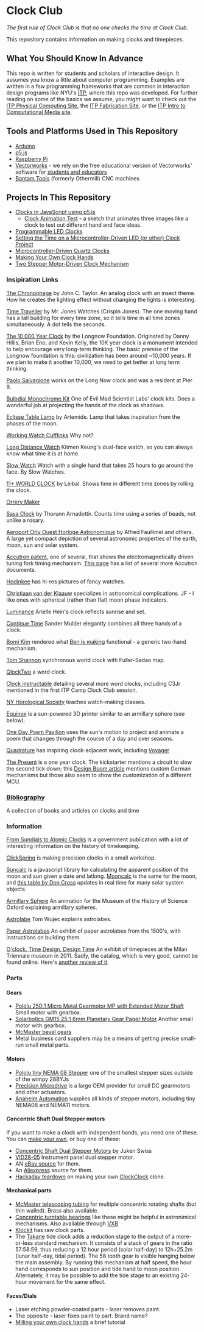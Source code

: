 # Clock Club

*The first rule of Clock Club is that no one checks the time at Clock Club.*

This repository contains information on making clocks and timepieces.

## What You Should Know In Advance

This repo is written for students and scholars of interactive design. It assumes you know a little about computer programming. Examples are written in a few programming frameworks that are common in interaction design programs like NYU's [ITP](https://itp.nyu.edu), where this repo was developed. For further reading on some of the basics we assume, you might want to check out the [ITP Physical Computing Site](https://itp.nyu.edu/physcomp/), the [ITP Fabrication Site](https://itp.nyu.edu/fab/), or the [ITP Intro to Computational Media site](https://github.com/ITPNYU/ICM-2017).

## Tools and Platforms Used in This Repository

* [Arduino](https://www.arduino.cc)
* [p5.js](http://p5js.org/)
* [Raspberry Pi](http://raspberrypi.org/)
* [Vectorworks](http://www.vectorworks.net/) - we rely on the free educational version of Vectorworks' software for [students and educators](http://www.vectorworks.net/education)
* [Bantam Tools](https://www.bantamtools.com/) (formerly Othermill) CNC machines

## Projects In This Repository

* [Clocks in JavaScript using p5.js](https://github.com/ITPNYU/clock-club/tree/master/P5JS_examples)
  * [Clock Animation Test](P5JS_examples/clockAnimationTest/) - a sketch that animates three images like a clock to test out different hand and face ideas.
* [Programmable LED Clocks](https://github.com/ITPNYU/clock-club/tree/master/Programmable_LED_examples)
* [Setting the Time on a Microcontroller-Driven LED (or other) Clock Project](https://github.com/ITPNYU/clock-club/tree/master/Microcontroller_Time_Setting_Methods)
* [Microcontroller-Driven Quartz Clocks](https://github.com/ITPNYU/clock-club/tree/master/Analog_Clock_Control)
* [Making Your Own Clock Hands](https://github.com/ITPNYU/clock-club/tree/master/Making_Custom_Clock_Hands)
* [Two Stepper Motor-Driven Clock Mechanism](https://github.com/ITPNYU/clock-club/tree/master/two_stepper_clock_mechanism)

### Insipiration Links

[The Chronophage](http://www.johnctaylor.com/the-chronophage/) by John C. Taylor. An analog clock with an insect theme. How he creates the lighting effect without changing the lights is interesting.

[Time Traveller](http://mrjoneswatches.com/time-traveller/) by Mr. Jones Watches (Crispin Jones). The one moving hand has a tall building for every time zone, so it tells time in all time zones simultaneously. A dot tells the seconds.

[The 10,000 Year Clock](http://longnow.org/clock/) by the Longnow Foundation. Originated by Danny Hillis, Brian Eno, and Kevin Kelly, the 10K year clock is a monument intended to help encourage very long-term thinking. The basic premise of the Longnow foundation is this: civilization has been around ~10,000 years. If we plan to make it another 10,000, we need to get better at long term thinking.

[Paolo Salvagione](https://www.autodesk.com/artist-in-residence/artists/paolo-salvagione) works on the Long Now clock and was a resident at Pier 9.

[Bulbdial Monochrome Kit](http://shop.evilmadscientist.com/productsmenu/791#) One of Evil Mad Scientist Labs' clock kits. Does a wonderful job at projecting the hands of the clock as shadows.

[Eclisse Table Lamp](http://www.ylighting.com/artemide-eclisse-table-lamp.html) by Artemide. Lamp that takes inspiration from the phases of the moon.

[Working Watch Cufflinks](http://www.amazon.com/Watch-Working-Round-Cufflinks-Presentation/dp/B00PJ1P9TC/ref=sr_1_4?ie=UTF8&qid=1461955802&sr=8-4&keywords=working+watch+cufflinks) Why not?

[Long Distance Watch](http://www.kitmenkeung.com/) Kitmen Keung's dual-face watch, so you can always know what time it is at home.

[Slow Watch](https://www.slow-watches.com/the-store/slow-jo-38mm/slow-jo-22-all-black-mesh.html) Watch with a single hand that takes 25 hours to go around the face. By Slow Watches.

[11+ WORLD CLOCK](http://store.leibal.com/products/11-world-clock) by Leibal. Shows time in different time zones by rolling the clock.

[Orrery Maker](http://www.orrerymaker.com/librarybooks.htm)

[Sasa Clock](http://thorunndesign.com/independent-work/#/sasa/) by Thorunn Arnadottir. Counts time using a series of beads, not unlike a rosary.

[Aeroport Orly Ouest Horloge Astronomique](http://www.patrimoine-horloge.fr/as-orlyo.html) by Alfred Faullimel and others. A large yet compact depiction of several astronomic properties of the earth, moon, sun and solar system.

[Accutron patent](http://www.decadecounter.com/accutron/US3162006.pdf), one of several, that shows the electromagnetically driven tuning fork timing mechanism. [This page](http://www.decadecounter.com/accutron/docs.htm) has a list of several more Accutron documents.

[Hodinkee](https://www.hodinkee.com/) has hi-res pictures of fancy watches.

[Christiaan van der Klaauw](http://www.klaauw.com/) specializes in astronomical complications. JF - I like ones with spherical (rather than flat) moon phase indicators.

[Luminance](http://ariellehein.com/) Arielle Hein's clock reflects sunrise and set.

[Continue Time](http://sandermulder.com/continue_time.html) Sander Mulder elegantly combines all three hands of a clock.

[Bomi Kim](http://www.new-startups.com/turn-anything-into-a-clock/) rendered what [Ben is making](two_stepper_clock_mechanism) functional - a generic two-hand mechanism.

[Tom Shannon](http://www.google.com/patents/US4579460) synchronous world clock with Fuller-Sadao map.

[QlockTwo](http://qlocktwo.com/) a word clock.

[Clock instructable](http://www.instructables.com/id/How-to-build-C3Jr-a-sophisticated-word-clock/) detailing several more word clocks, including C3Jr mentioned in the first ITP Camp Clock Club session.

[NY Horological Society](http://www.hs-ny.org/) teaches watch-making classes.

[Equinox](http://willware.blogspot.com/2008/07/3d-printer-project-at-victoria.html) is a sun-powered 3D printer similar to an armillary sphere (see below).

[One Day Poem Pavilion](http://people.artcenter.edu/~jsong5/thesis/index.html) uses the sun's motion to project and animate a poem that changes through the course of a day and over seasons.

[Quadrature](http://quadrature.co/) has inspiring clock-adjacent work, including [Voyager](http://quadrature.co/work/voyager/)

[The Present](https://www.kickstarter.com/projects/scottthrift/the-present) is a one year clock. The kickstarter mentions a circuit to slow the second tick down; this [Design Boom article](http://www.designboom.com/technology/worlds-first-year-long-clock-thepresent-by-m-ss-ng-p-eces/) mentions custom German mechanisms but those also seem to show the customization of a different MCU.

### [Bibliography](bibliography.md)

A collection of books and articles on clocks and time

### Information
[From Sundials to Atomic Clocks](http://www.nist.gov/pml/general/upload/1796.pdf) is a government publication with a lot of interesting information on the history of timekeeping.

[ClickSpring](https://www.youtube.com/channel/UCworsKCR-Sx6R6-BnIjS2MA) is making precision clocks in a small workshop.

[Suncalc](https://github.com/mourner/suncalc) is a javascript library for calculating the apparent position of the moon and sun given a date and latlong. [Mooncalc](https://www.mooncalc.org) is the same for the moon, and [this table by Don Cross](http://cosinekitty.com/solar_system.html) updates in real time for many solar system objects.

[Armillary Sphere](https://vimeo.com/55019500) An animation for the Museum of the History of Science Oxford explaining armillary spheres.

[Astrolabe](https://www.ted.com/talks/tom_wujec_demos_the_13th_century_astrolabe#t-2360) Tom Wujec explains astrolabes.

[Paper Astrolabes](http://www.mhs.ox.ac.uk/students/03to04/Astrolabes/Starholder_intro.html) An exhibit of paper astrolabes from the 1500's, with instructions on building them.

[O'clock. Time Design, Design Time](https://www.designboom.com/design/oclock-time-design-design-time-at-triennale-design-museum-milan/) An exhibit of timepieces at the Milan Triennale museum in 2011. Sadly, the catalog, which is very good, cannot be found online.
Here's [another review of it](https://www.wallpaper.com/art/oclock-time-design-design-time-show-milan). 
### Parts

#### Gears

* [Pololu 250:1 Micro Metal Gearmotor MP with Extended Motor Shaft](https://www.pololu.com/product/2384) Small motor with gearbox.
* [Solarbotics GM15 25:1 6mm Planetary Gear Pager Motor](https://solarbotics.com/product/gm15/) Another small motor with gearbox.
* [McMaster bevel gears](http://www.mcmaster.com/#standard-gears/=12kup6f)
* Metal business card suppliers may be a means of getting precise small-run small metal parts.

#### Motors

* [Pololu tiny NEMA 08 Stepper](https://www.pololu.com/product/1204) one of the smallest stepper sizes outside of the wimpy 28BYJs
* [Precision Microdrive](https://www.precisionmicrodrives.com/product-catalogue) is a large OEM provider for small DC gearmotors and other actuators.
* [Anaheim Automation](https://www.anaheimautomation.com/products/stepper/stepper-motors-list.php?cID=19) supplies all kinds of stepper motors, including tiny NEMA08 and NEMA11 motors.

#### Concentric Shaft Dual Stepper motors

If you want to make a clock with independent hands, you need one of these. You can [make your own](two_stepper_clock_mechanism), or buy one of these:
* [Concentric Shaft Dual Stepper Motors](http://www.jukenswisstech.com/products/x40/) by Juken Swiss
* [VID28-05](http://www.vid.wellgain.com/product.aspx?sortid=26) Instrument panel dual stepper
 motor.  
 * AN [eBay source](https://www.ebay.com/itm/VID28-05-Instrument-Micro-Cluster-Dual-Shaft-Stepper-Motor-/232443758214) for them.
 * An [Aliexpress](https://www.aliexpress.com/item/Micro-stepping-motor-BKA30D-R5-Biaxially-meter-motor-BKA30D-stepper-motor-same-as-VID28-05-New/32829075642.html) source for them.
 * [Hackaday teardown](https://hackaday.io/project/7872-clock-clock-clone) on making your own [ClockClock](https://clockclock.com/) clone.

#### Mechanical parts

* [McMaster telescoping tubing](http://www.mcmaster.com/#aluminum-telescoping-tubing/=12kupe5) for multiple concentric rotating shafts (but thin walled). Brass also available.
* [Concentric turntable bearings](http://www.aliexpress.com/item-img/18-450mm-Turntable-Bearing-Swivel-Plate-Lazy-Susan-New-Great-For-Mechanical-Projects/1586614309.html) like these might be helpful in astronimical mechanisms. Also available through [VXB](http://www.vxb.com/Hardware-Turntables-Lazy-Susans-Online-s/246.htm)
* [Klockit](http://www.klockit.com/) has raw clock parts.
* The [Takane](https://www.clockparts.com/time-and-tide-movement/) tide clock adds a reduction stage to the output of a more-or-less standard mechanism. It consists of a stack of gears in the ratio 57:58:59, thus reducing a 12 hour period (solar half-day) to 12h+25.2m (lunar half-day, tidal period). The 58 tooth gear is visible hanging below the main assembly. By running this mechanism at half speed, the hour hand corresponds to sun position and tide hand to moon position. Alternately, it may be possible to add the tide stage to an existing 24-hour movement for the same effect.

#### Faces/Dials

* Laser etching powder-coated parts - laser removes paint.
* The opposite - laser fixes paint to part. Brand name?
* [Milling your own clock hands](milling-custom-hands.md) a brief tutorial
